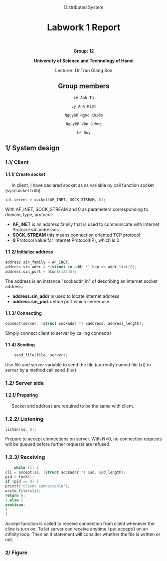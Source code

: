 <div align="center">

Distributed System

# **Labwork 1 Report**

&nbsp;

**Group: 12**

**University of Science and Technology of Hanoi**

Lecturer: Dr.Tran Giang Son

## **Group members**

```
Lê Anh Tú

Lý Anh Kiệt

Nguyễn Ngọc Khiêm

Nguyễn Văn Cường

Lê Duy
```

 </div>

## 1/ System design

### 1.1/ Client

#### 1.1.1/ Create socket

&ensp;&ensp;&ensp;In client, I have declared socket as ss variable by call function socket (sys/socket.h lib).

```c
int server = socket(AF_INET, SOCK_STREAM, 0);
```

With AF_INET, SOCK_STREAM and 0 as parameters corresponding to domain, type, protocol:

- **AF_INET** is an address family that is used to communicate with Internet Protocol v4 addresses
- **SOCK_STREAM** this means connection oriented TCP protocol
- **0** Protocol value for Internet Protocol(IP), which is 0

#### 1.1.2/ Initialize address

```c
address.sin_family = AF_INET;
address.sin_addr = *(struct in_addr *) hep->h_addr_list[0];
address.sin_port = htons(12345);
```

The address is an instance "sockaddr_in" of describing an Internet socket address:

- **address.sin_addr** is used to locate internet address
- **address.sin_port** define port which server use

#### 1.1.3/ Connecting

```c
connect(server, (struct sockaddr *) &address, address_length);
```

Simply connect client to server by calling connect()

#### 1.1.4/ Sending

```c
    send_file(file, server);
```

Use file and server variable to send the file (currently named file.txt) to server by a method call send_file()

### 1.2/ Server side

#### 1.2.1/ Preparing

&ensp;&ensp;&ensp;Socket and address are required to be the same with client.

### 1.2.2/ Listening

```c
listen(ss, 0);
```

Prepare to accept connections on server. With N=0, no connection requests will be queued before further requests are
refused.

### 1.2.3/ Receiving

```c
    while (1) {
cli = accept(ss, (struct sockaddr *) &ad, &ad_length);
pid = fork();
if (pid == 0) {
printf("client connected\n");
write_file(cli);
return 0;
} else {
continue;
}
}
```

Accept function is called to receive connection from client whenever the cline is turn on. To let server can receive
anytime I put accept() on an infinity loop. Then an if statement will consider whether the file is written or not.

### 2/ Figure
